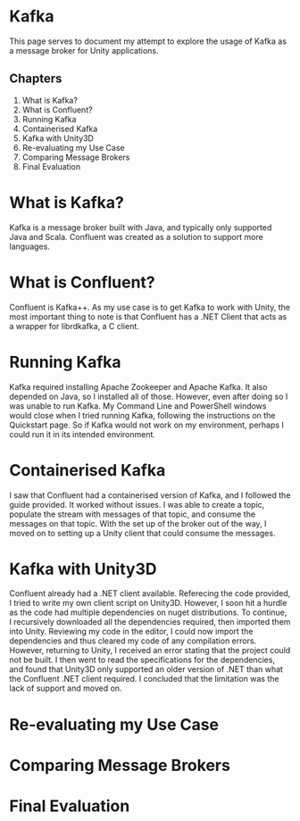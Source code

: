 # Kafka
This page serves to document my attempt to explore the usage of Kafka as a message broker for Unity applications.

## Chapters
1. What is Kafka?
2. What is Confluent?
3. Running Kafka
4. Containerised Kafka
5. Kafka with Unity3D
6. Re-evaluating my Use Case
7. Comparing Message Brokers
8. Final Evaluation

# What is Kafka?
Kafka is a message broker built with Java, and typically only supported Java and Scala. Confluent was created as a solution to support more languages.

# What is Confluent?
Confluent is Kafka++. As my use case is to get Kafka to work with Unity, the most important thing to note is that Confluent has a .NET Client that acts as a wrapper for librdkafka, a C client.

# Running Kafka
Kafka required installing Apache Zookeeper and Apache Kafka. It also depended on Java, so I installed all of those. However, even after doing so I was unable to run Kafka. My Command Line and PowerShell windows would close when I tried running Kafka, following the instructions on the Quickstart page. So if Kafka would not work on my environment, perhaps I could run it in its intended environment.

# Containerised Kafka
I saw that Confluent had a containerised version of Kafka, and I followed the guide provided. It worked without issues. I was able to create a topic, populate the stream with messages of that topic, and consume the messages on that topic. With the set up of the broker out of the way, I moved on to setting up a Unity client that could consume the messages.

# Kafka with Unity3D
Confluent already had a .NET client available. Referecing the code provided, I tried to write my own client script on Unity3D. However, I soon hit a hurdle as the code had multiple dependencies on nuget distributions. To continue, I recursively downloaded all the dependencies required, then imported them into Unity. Reviewing my code in the editor, I could now import the dependencies and thus cleared my code of any compilation errors. However, returning to Unity, I received an error stating that the project could not be built. I then went to read the specifications for the dependencies, and found that Unity3D only supported an older version of .NET than what the Confluent .NET client required. I concluded that the limitation was the lack of support and moved on.

# Re-evaluating my Use Case


# Comparing Message Brokers

# Final Evaluation
